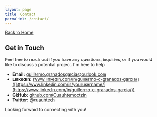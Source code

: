 ```yaml
---
layout: page
title: Contact
permalink: /contact/
---
```

[Back to Home](/guillermogranados.github.io/)
## Get in Touch

Feel free to reach out if you have any questions, inquiries, or if you would like to discuss a potential project. I'm here to help!

- **Email:** [guillermo.granadosgarcia@outlook.com](mailto:guillermo.granadosgarcia@outlook.com)
- **LinkedIn:** [www.linkedin.com/in/guillermo-c-granados-garcia/]([https://www.linkedin.com/in/yourusername/](https://www.linkedin.com/in/guillermo-c-granados-garcia/))
- **GitHub:** [github.com/Cuauhtemoctzin](https://github.com/Cuauhtemoctzin)
- **Twitter:** [@cuauhtech](https://twitter.com/cuauhtech)

Looking forward to connecting with you!
